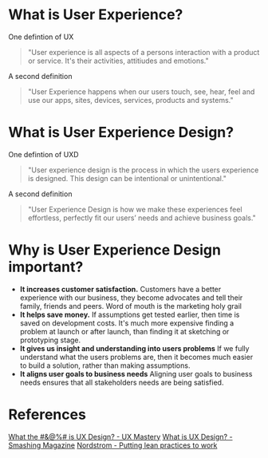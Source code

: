 # What is User Experience?
One defintion of UX 
>  "User experience is all aspects of a persons interaction with a product or service. It's their activities, attitiudes and emotions."

A second definition
> "User Experience happens when our users touch, see, hear, feel and use our apps, sites, devices, services, products and systems."


# What is User Experience Design?
One defintion of UXD
> "User experience design is the process in which the users experience is designed. This design can be intentional or unintentional."

A second definition
> "User Experience Design is how we make these experiences feel effortless, perfectly fit our users’ needs and achieve business goals."


# Why is User Experience Design important?
* **It increases customer satisfaction.** Customers have a better experience with our business, they become advocates and tell their family, friends and peers. Word of mouth is the marketing holy grail
* **It helps save money.** If assumptions get tested earlier, then time is saved on development costs. It's much more expensive finding a problem at launch or after launch, than finding it at sketching or prototyping stage.
* **It gives us insight and understanding into users problems** If we fully understand what the users problems are, then it becomes much easier to build a solution, rather than making assumptions.
* **It aligns user goals to business needs** Aligning user goals to business needs ensures that all stakeholders needs are being satisfied.


# References
[What the #&@%# is UX Design? - UX Mastery](https://www.youtube.com/watch?v=Ovj4hFxko7c)
[What is UX Design? - Smashing Magazine](https://www.smashingmagazine.com/2010/10/what-is-user-experience-design-overview-tools-and-resources/)
[Nordstrom - Putting lean practices to work](https://www.youtube.com/watch?v=szr0ezLyQHY)
